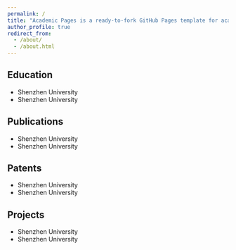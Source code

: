 ```yaml
---
permalink: /
title: "Academic Pages is a ready-to-fork GitHub Pages template for academic personal websites"
author_profile: true
redirect_from: 
  - /about/
  - /about.html
---
```


Education
------
- Shenzhen University
- Shenzhen University

Publications
------
- Shenzhen University
- Shenzhen University

 Patents
------
- Shenzhen University
- Shenzhen University

 Projects
------
- Shenzhen University
- Shenzhen University
